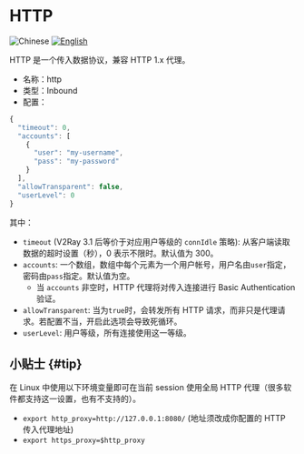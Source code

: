 # HTTP

![Chinese](../../resources/chinesec.svg) [![English](../../resources/english.svg)](https://www.v2ray.com/en/configuration/protocols/http.html)

HTTP 是一个传入数据协议，兼容 HTTP 1.x 代理。

* 名称：http
* 类型：Inbound
* 配置：

```javascript
{
  "timeout": 0,
  "accounts": [
    {
      "user": "my-username",
      "pass": "my-password"
    }
  ],
  "allowTransparent": false,
  "userLevel": 0
}
```

其中：

* `timeout` (V2Ray 3.1 后等价于对应用户等级的 `connIdle` 策略): 从客户端读取数据的超时设置（秒），0 表示不限时。默认值为 300。
* `accounts`: 一个数组，数组中每个元素为一个用户帐号，用户名由`user`指定，密码由`pass`指定。默认值为空。
  * 当 `accounts` 非空时，HTTP 代理将对传入连接进行 Basic Authentication 验证。
* `allowTransparent`: 当为`true`时，会转发所有 HTTP 请求，而非只是代理请求。若配置不当，开启此选项会导致死循环。
* `userLevel`: 用户等级，所有连接使用这一等级。

## 小贴士 {#tip}

在 Linux 中使用以下环境变量即可在当前 session 使用全局 HTTP 代理（很多软件都支持这一设置，也有不支持的）。

* `export http_proxy=http://127.0.0.1:8080/` (地址须改成你配置的 HTTP 传入代理地址)
* `export https_proxy=$http_proxy`
